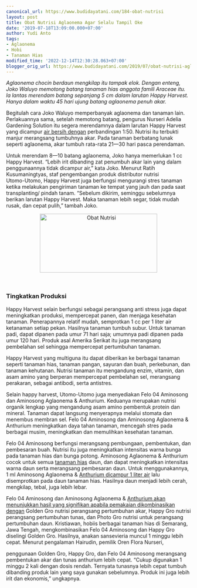 ```yaml
---
canonical_url: https://www.budidayatani.com/184-obat-nutrisi
layout: post
title: Obat Nutrisi Aglaonema Agar Selalu Tampil Oke
date: '2019-07-18T13:09:00.000+07:00'
author: Yudi Anto
tags:
- Aglaonema
- Hobi
- Tanaman Hias
modified_time: '2022-12-14T12:30:28.063+07:00'
blogger_orig_url: https://www.budidayatani.com/2019/07/obat-nutrisi-aglaonema-agar-selalu.html
---
```


<p><i>Aglaonema chocin berdaun mengkilap itu tampak elok. Dengan enteng, Joko Waluyo memotong batang tanaman hias anggota famili Araceae itu. la lantas merendam batang sepanjang 5 cm dalam larutan Happy Harvest. Hanya dalam waktu 45 hari ujung batang aglaonema penuh akar.</i></p><p>Begitulah cara Joko Waluyo memperbanyak aglaonema dan tanaman lain. Perlakuannya sama, setelah memotong batang, pengurus Nurseri Adelia Gardening Solution itu segera merendamnya dalam larutan Happy Harvest yang dicampur <a style="width: auto !important;" href="https://www.budidayatani.com/2019/07/analisis-ternak-lobster-air-tawar.html" data-wpil-post-to-="data-wpil-post-to-">air bersih dengan</a> perbandingan 1:50. Nutrisi itu terbukti manjur merangsang tumbuhnya akar. Pada tanaman berbatang lunak seperti aglaonema, akar tumbuh rata-rata 21—30 hari pasca perendaman.</p><p>Untuk merendam 8—10 batang aglaonema, Joko hanya memerlukan 1 cc Happy Harvest. “Lebih irit dibanding zat penumbuh akar lain yang dalam penggunaannya tidak dicampur air,” kata Joko. Menurut Ratih Kusumaningtyas, staf pengembangan produk distributor nutrisi<br />Utomo-Utomo, Happy Harvest juga berfungsi mengurangi stres tanaman ketika melakukan pengiriman tanaman ke tempat yang jauh dan pada saat transplanting/ pindah tanam. “Sebelum dikirim, seminggu sebelumnya berikan larutan Happy Harvest. Maka tanaman lebih segar, tidak mudah rusak, dan cepat pulih,” tambah Joko.</p><div style="clear: both; text-align: center;"><a style="margin-left: 1em; margin-right: 1em;" href="https://i2.wp.com/1.bp.blogspot.com/-Yiz7IEHHPS8/XTAMrL47bUI/AAAAAAAADBQ/Np1ptMsvtu4FOpkuRS74QHhgRtruGvBfwCLcBGAs/s1600/happy_800x401.jpg?ssl=1"><img loading="lazy" title="Obat Nutrisi" src="https://i1.wp.com/1.bp.blogspot.com/-Yiz7IEHHPS8/XTAMrL47bUI/AAAAAAAADBQ/Np1ptMsvtu4FOpkuRS74QHhgRtruGvBfwCLcBGAs/s320/happy_800x401.jpg?resize=320%2C160&amp;ssl=1" alt="Obat Nutrisi" width="320" height="160" border="0" data-original-height="401" data-original-width="800" data-recalc-dims="1" /></a></div><p>&nbsp;</p><h3>Tingkatkan Produksi</h3><p>Happy Harvest selain berfungsi sebagai perangsang anti stress juga dapat meningkatkan produksi, mempercepat panen, dan menjaga kesehatan tanaman. Penerapannya relatif mudah, semprotkan 1 cc per 1 liter air ketanaman setiap pekan. Hasilnya tanaman tumbuh subur. Untuk tanaman padi, dapat dipanen pada umur 71 hari saja; umumnya padi dipanen pada umur 120 hari. Produk asal Amerika Serikat itu juga merangsang pembelahan sel sehingga mempercepat pertumbuhan tanaman.</p><p>Happy Harvest yang multiguna itu dapat diberikan ke berbagai tanaman seperti tanaman hias, tanaman pangan, sayuran dan buah, perkebunan, dan tanaman kehutanan. Nutrisi tanaman itu mengandung enzim, vitamin, dan asam amino yang berperan mempercepat pembelahan sel, merangsang perakaran, sebagai antibodi, serta antistres.</p><p>Selain happy harvest, Utomo-Utomo juga menyediakan Felo 04 Aminosong dan Aminosong Aglaonema &amp; Anthurium. Keduanya merupakan nutrisi organik lengkap yang mengandung asam amino pembentuk protein dan mineral. Tanaman dapat langsung menyerapnya melalui stomata dan menembus membran sel. Felo 04 Aminosong dan Aminosong Aglaonema &amp; Anthurium meningkatkan daya tahan tanaman, mencegah stres pada berbagai musim, meningkatkan dan memulihkan kesehatan tanaman.</p><p>Felo 04 Aminosong berfungsi merangsang pembungaan, pembentukan, dan pembesaran buah. Nutrisi itu juga meningkatkan intensitas warna bunga pada tanaman hias dan bunga potong. Aminosong Aglaonema &amp; Anthurium cocok untuk semua <a style="width: auto !important;" href="https://www.budidayatani.com/hobi/tanaman-hias">tanaman hias</a> daun, dan dapat meningkatkan intensitas warna daun serta merangsang pembesaran daun. Untuk menggunakannya, 1 ml Aminosong Aglaonema &amp; <a style="width: auto !important;" href="https://www.budidayatani.com/2019/06/thailand-menjadi-pilihan-para-pemburu.html" data-wpil-post-to-="data-wpil-post-to-">Anthurium dicampur 1 liter air</a> lalu disemprotkan pada daun tanaman hias. Hasilnya daun menjadi lebih cerah, mengkilap, tebal, juga lebih lebar.</p><p>Felo 04 Aminosong dan Aminosong Aglaonema &amp; <a style="width: auto !important;" href="https://www.budidayatani.com/2019/06/budidaya-anthurium-jenmanii-dengan.html" data-wpil-post-to-="data-wpil-post-to-">Anthurium akan menunjukkan hasil yang signifikan apabila pemakaian dikombinasikan dengan</a> Golden Gro nutrisi perangsang pertumbuhan akar, Happy Gro nutrisi perangsang pertumbuhan tunas, dan Photo Gro nutrisi untuk perangsang pertumbuhan daun. Kristiawan, hobiis berbagai tanaman hias di Semarang, Jawa Tengah, mengkombinasikan Felo 04 Aminosong dan Happy Gro diselingi Golden Gro. Hasilnya, anakan sansevieria muncul 1 minggu lebih cepat. Menurut pengalaman Hairudin, pemilik Oren Flora Nurseri,</p><p>penggunaan Golden Gro, Happy Gro, dan Felo 04 Aminosong merangsang pembentukan akar dan tunas anthurium lebih cepat. “Cukup digunakan 1 minggu 2 kali dengan dosis rendah. Ternyata tunasnya lebih cepat tumbuh dibanding produk lain yang saya gunakan sebelumnya. Produk ini juga lebih irit dan ekonomis,” ungkapnya.</p>